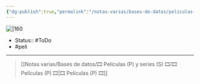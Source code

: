 ```yaml
---
{"dg-publish":true,"permalink":"/notas-varias/bases-de-datos/peliculas-p-y-series-s/p-a-silent-voice-the-movie/"}
---
```



![|160](https://m.media-amazon.com/images/M/MV5BZGRkOGMxYTUtZTBhYS00NzI3LWEzMDQtOWRhMmNjNjJjMzM4XkEyXkFqcGdeQXVyMTMxODk2OTU@._V1_SX300.jpg)

- Status:: #ToDo 
- #peli 

---

> [[Notas varias/Bases de datos/🎞️ Películas (P) y series (S) 🎞️/🎞️ Películas (P) 🎞️\|🎞️ Películas (P) 🎞️]]